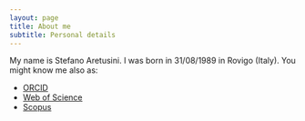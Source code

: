 ```yaml
---
layout: page
title: About me
subtitle: Personal details
---
```


My name is Stefano Aretusini. I was born in 31/08/1989 in Rovigo (Italy). 
You might know me also as:

- [ORCID](https://orcid.org/0000-0001-7211-3838)
- [Web of Science](https://www.webofscience.com/wos/author/record/39322138)
- [Scopus](https://www.scopus.com/authid/detail.uri?authorId=56646472200)
